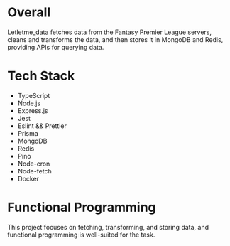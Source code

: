 # Overall

Letletme_data fetches data from the Fantasy Premier League servers, cleans and transforms the data, and then stores it in MongoDB and Redis, providing APIs for querying data.

# Tech Stack

- TypeScript
- Node.js
- Express.js
- Jest
- Eslint && Prettier
- Prisma
- MongoDB
- Redis
- Pino
- Node-cron
- Node-fetch
- Docker

# Functional Programming

This project focuses on fetching, transforming, and storing data, and functional programming is well-suited for the task.

